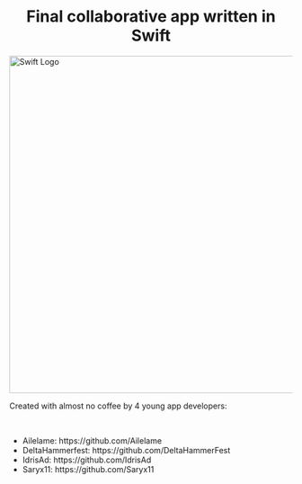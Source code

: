 <h1 align="center"> Final collaborative app written in Swift </h1>
<div>
  <img src="https://developer.apple.com/swift/images/swift-og.png" alt="Swift Logo" width="600px" >
</div>

<p>Created with almost no coffee by 4 young app developers:  </p> <br>
<ul>
  <li>Ailelame: https://github.com/Ailelame</li>
  <li>DeltaHammerfest: https://github.com/DeltaHammerFest</li>
  <li>IdrisAd: https://github.com/IdrisAd </li>
  <li>Saryx11: https://github.com/Saryx11</li>
</ul>
